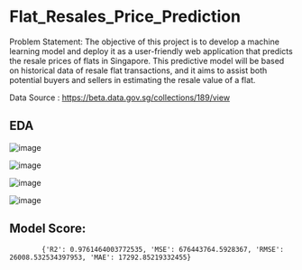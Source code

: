 # Flat_Resales_Price_Prediction


Problem Statement:
The objective of this project is to develop a machine learning model and deploy it as a user-friendly web application that predicts the resale prices of flats in Singapore. This predictive model will be based on historical data of resale flat transactions, and it aims to assist both potential buyers and sellers in estimating the resale value of a flat.


Data Source : https://beta.data.gov.sg/collections/189/view

## EDA

![image](https://github.com/VISHNU-ARAVIND-99/Flat_Resales_Price_Prediction/assets/116996284/7d2220e4-db9e-40cf-b201-f92788a584b6)

![image](https://github.com/VISHNU-ARAVIND-99/Flat_Resales_Price_Prediction/assets/116996284/4a5c9cab-932a-4cca-a140-ef4f9b07cfaf)

![image](https://github.com/VISHNU-ARAVIND-99/Flat_Resales_Price_Prediction/assets/116996284/e229c240-cb3e-4675-a7c7-d42849d956b7)

![image](https://github.com/VISHNU-ARAVIND-99/Flat_Resales_Price_Prediction/assets/116996284/a69bba4a-3603-47f8-a66d-681dd8b37ba1)


## Model Score: 
            {'R2': 0.9761464003772535, 'MSE': 676443764.5928367, 'RMSE': 26008.532534397953, 'MAE': 17292.85219332455}



